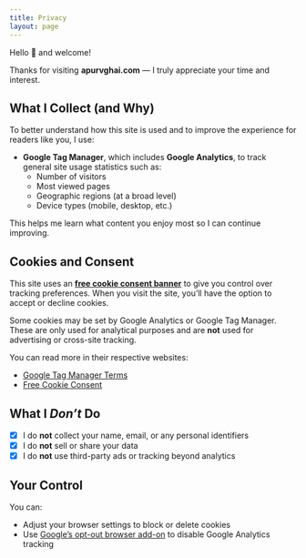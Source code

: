 ```yaml
---
title: Privacy
layout: page
---
```



Hello 👋 and welcome!

Thanks for visiting **apurvghai.com** — I truly appreciate your time and interest.

## What I Collect (and Why)

To better understand how this site is used and to improve the experience for readers like you, I use:

- **Google Tag Manager**, which includes **Google Analytics**, to track general site usage statistics such as:
  - Number of visitors  
  - Most viewed pages  
  - Geographic regions (at a broad level)  
  - Device types (mobile, desktop, etc.)

This helps me learn what content you enjoy most so I can continue improving.

## Cookies and Consent

This site uses an [**free cookie consent banner**](https://www.freeprivacypolicy.com/free-cookie-consent/) to give you control over tracking preferences. When you visit the site, you’ll have the option to accept or decline cookies.

Some cookies may be set by Google Analytics or Google Tag Manager. These are only used for analytical purposes and are **not** used for advertising or cross-site tracking.

You can read more in their respective websites:
- [Google Tag Manager Terms](https://support.google.com/tagmanager/answer/9323295)
- [Free Cookie Consent](https://www.freeprivacypolicy.com/free-cookie-consent/)

## What I *Don’t* Do

- [x]  I do **not** collect your name, email, or any personal identifiers  
- [x]  I do **not** sell or share your data  
- [x]  I do **not** use third-party ads or tracking beyond analytics  

## Your Control

You can:
- Adjust your browser settings to block or delete cookies  
- Use [Google’s opt-out browser add-on](https://tools.google.com/dlpage/gaoptout) to disable Google Analytics tracking  
